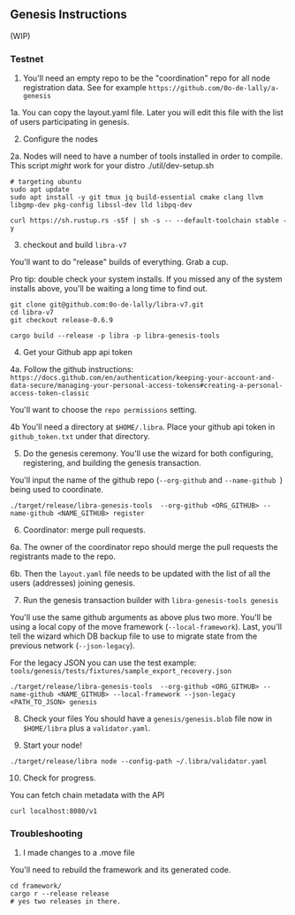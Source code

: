
## Genesis Instructions
(WIP)

### Testnet

1. You'll need an empty repo to be the "coordination" repo for all node registration data. See for example `https://github.com/0o-de-lally/a-genesis`

1a. You can copy the layout.yaml file. Later you will edit this file with the list of users participating in genesis.


2. Configure the nodes

2a. Nodes will need to have a number of tools installed in order to compile. This script *might*  work for your distro ./util/dev-setup.sh

```
# targeting ubuntu
sudo apt update
sudo apt install -y git tmux jq build-essential cmake clang llvm libgmp-dev pkg-config libssl-dev lld libpq-dev

curl https://sh.rustup.rs -sSf | sh -s -- --default-toolchain stable -y
```

3. checkout and build `libra-v7`

You'll want to do "release" builds of everything. Grab a cup.

Pro tip: double check your system installs. If you missed any of the system installs above, you'll be waiting a long time to find out.

```
git clone git@github.com:0o-de-lally/libra-v7.git
cd libra-v7
git checkout release-0.6.9

cargo build --release -p libra -p libra-genesis-tools
```

4. Get your Github app api token


4a. Follow the github instructions: `https://docs.github.com/en/authentication/keeping-your-account-and-data-secure/managing-your-personal-access-tokens#creating-a-personal-access-token-classic`

You'll want to choose the `repo permissions` setting.

4b You'll need a directory at `$HOME/.libra`. Place your github api token in `github_token.txt` under that directory.

5. Do the genesis ceremony.
You'll use the wizard for both configuring, registering, and building the genesis transaction.

You'll input the name of the github repo (`--org-github` and `--name-github `) being used to coordinate. 
```
./target/release/libra-genesis-tools  --org-github <ORG_GITHUB> --name-github <NAME_GITHUB> register 
```

6. Coordinator: merge pull requests.

6a. The owner of the coordinator repo should merge the pull requests the registrants made to the repo.

6b. Then the `layout.yaml`  file needs to be updated with the list of all the users (addresses) joining genesis.


7. Run the genesis transaction builder with `libra-genesis-tools genesis`

You'll use the same github arguments as above plus two more. You'll be using a local copy of the move framework (`--local-framework`). Last, you'll tell the wizard which DB backup file to use to migrate state from the previous network (`--json-legacy`). 

For the legacy JSON you can use the test example: `tools/genesis/tests/fixtures/sample_export_recovery.json`

```
./target/release/libra-genesis-tools  --org-github <ORG_GITHUB> --name-github <NAME_GITHUB> --local-framework --json-legacy <PATH_TO_JSON> genesis
```

8. Check your files
You should have a `genesis/genesis.blob` file now in `$HOME/libra` plus a `validator.yaml`.

9. Start your node!


```
./target/release/libra node --config-path ~/.libra/validator.yaml
```

10. Check for progress.

You can fetch chain metadata with the API

`curl localhost:8080/v1`
### Troubleshooting

1. I made changes to a .move file

You'll need to rebuild the framework and its generated code.
```
cd framework/
cargo r --release release
# yes two releases in there.
```



